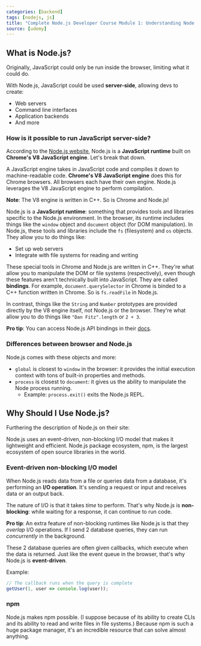 ```yaml
---
categories: [backend]
tags: [nodejs, js]
title: "Complete Node.js Developer Course Module 1: Understanding Node.js"
source: [udemy]
---
```


## What is Node.js?

Originally, JavaScript could only be run inside the browser, limiting what it could do.

With Node.js, JavaScript could be used **server-side**, allowing devs to create:
* Web servers
* Command line interfaces
* Application backends
* And more

### How is it possible to run JavaScript server-side?

According to the [Node.js website](https://nodejs.org), Node.js is a **JavaScript runtime** built on **Chrome's V8 JavaScript engine**. Let's break that down.

A JavaScript engine takes in JavaScript code and compiles it down to machine-readable code. **Chrome's V8 JavaScript engine** does this for Chrome browsers. All browsers each have their own engine. Node.js leverages the V8 JavaScript engine to perform compilation.

**Note**: The V8 engine is written in C++. So is Chrome and Node.js!

Node.js is a **JavaScript runtime**: something that provides tools and libraries specific to the Node.js environment. In the browser, its runtime includes things like the `window` object and `document` object (for DOM manipulation). In Node.js, these tools and libraries include the `fs` (filesystem) and `os` objects. They allow you to do things like:
* Set up web servers
* Integrate with file systems for reading and writing

These special tools in Chrome and Node.js are written in C++. They're what allow you to manipulate the DOM or file systems (respectively), even though these features aren't technically built into JavaScript. They are called **bindings**. For example, `document.querySelector` in Chrome is binded to a C++ function written in Chrome. So is `fs.readFile` in Node.js.

In contrast, things like the `String` and `Number` prototypes are provided directly by the V8 engine itself, not Node.js or the browser. They're what allow you to do things like `"Dan Fitz".length` or `2 + 3`.

**Pro tip**: You can access Node.js API bindings in their [docs](https://nodejs.org/en/docs/).

### Differences between browser and Node.js

Node.js comes with these objects and more:
* `global` is closest to `window` in the browser: it provides the initial execution context with tons of built-in properties and methods.
* `process` is closest to `document`: it gives us the ability to manipulate the Node process running.
  * Example: `process.exit()` exits the Node.js REPL.


## Why Should I Use Node.js?

Furthering the description of Node.js on their site:

Node.js uses an event-driven, non-blocking I/O model that makes it lightweight and efficient. Node.js package ecosystem, npm, is the largest ecosystem of open source libraries in the world.

### Event-driven non-blocking I/O model

When Node.js reads data from a file or queries data from a database, it's performing an **I/O operation**. It's sending a request or input and receives data or an output back.

The nature of I/O is that it takes *time* to perform. That's why Node.js is **non-blocking**: while waiting for a response, it can continue to run code.

**Pro tip**: An extra feature of non-blocking runtimes like Node.js is that they *overlap* I/O operations. If I send 2 database queries, they can run *concurrently* in the background.

These 2 database queries are often given callbacks, which execute when the data is returned. Just like the event queue in the browser, that's why Node.js is **event-driven**.

Example:

```js
// The callback runs when the query is complete
getUser(1, user => console.log(user));
```

### npm

Node.js makes npm possible. (I suppose because of its ability to create CLIs and its ability to read and write files in file systems.) Because npm is such a huge package manager, it's an incredible resource that can solve almost anything.